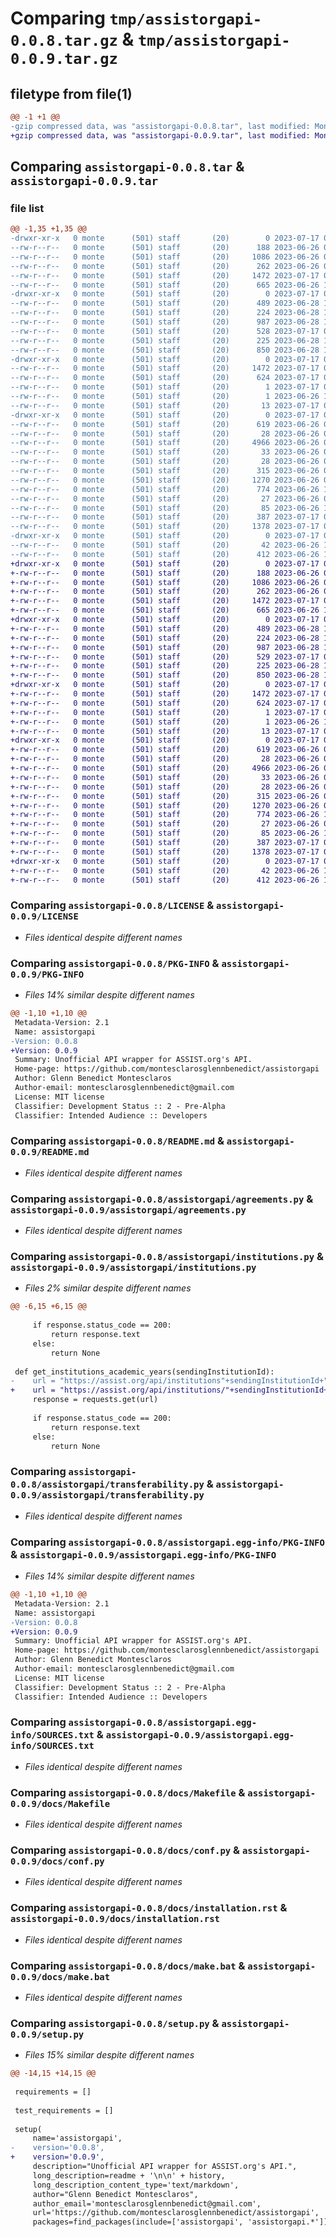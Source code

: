 # Comparing `tmp/assistorgapi-0.0.8.tar.gz` & `tmp/assistorgapi-0.0.9.tar.gz`

## filetype from file(1)

```diff
@@ -1 +1 @@
-gzip compressed data, was "assistorgapi-0.0.8.tar", last modified: Mon Jul 17 03:08:25 2023, max compression
+gzip compressed data, was "assistorgapi-0.0.9.tar", last modified: Mon Jul 17 03:16:03 2023, max compression
```

## Comparing `assistorgapi-0.0.8.tar` & `assistorgapi-0.0.9.tar`

### file list

```diff
@@ -1,35 +1,35 @@
-drwxr-xr-x   0 monte      (501) staff       (20)        0 2023-07-17 03:08:25.587091 assistorgapi-0.0.8/
--rw-r--r--   0 monte      (501) staff       (20)      188 2023-06-26 03:31:11.000000 assistorgapi-0.0.8/AUTHORS.rst
--rw-r--r--   0 monte      (501) staff       (20)     1086 2023-06-26 03:31:11.000000 assistorgapi-0.0.8/LICENSE
--rw-r--r--   0 monte      (501) staff       (20)      262 2023-06-26 03:31:11.000000 assistorgapi-0.0.8/MANIFEST.in
--rw-r--r--   0 monte      (501) staff       (20)     1472 2023-07-17 03:08:25.587168 assistorgapi-0.0.8/PKG-INFO
--rw-r--r--   0 monte      (501) staff       (20)      665 2023-06-26 18:45:04.000000 assistorgapi-0.0.8/README.md
-drwxr-xr-x   0 monte      (501) staff       (20)        0 2023-07-17 03:08:25.584677 assistorgapi-0.0.8/assistorgapi/
--rw-r--r--   0 monte      (501) staff       (20)      489 2023-06-28 17:35:49.000000 assistorgapi-0.0.8/assistorgapi/__init__.py
--rw-r--r--   0 monte      (501) staff       (20)      224 2023-06-28 17:40:38.000000 assistorgapi-0.0.8/assistorgapi/academic_years.py
--rw-r--r--   0 monte      (501) staff       (20)      987 2023-06-28 17:40:36.000000 assistorgapi-0.0.8/assistorgapi/agreements.py
--rw-r--r--   0 monte      (501) staff       (20)      528 2023-07-17 03:07:31.000000 assistorgapi-0.0.8/assistorgapi/institutions.py
--rw-r--r--   0 monte      (501) staff       (20)      225 2023-06-28 17:40:47.000000 assistorgapi-0.0.8/assistorgapi/settings.py
--rw-r--r--   0 monte      (501) staff       (20)      850 2023-06-28 17:40:55.000000 assistorgapi-0.0.8/assistorgapi/transferability.py
-drwxr-xr-x   0 monte      (501) staff       (20)        0 2023-07-17 03:08:25.585372 assistorgapi-0.0.8/assistorgapi.egg-info/
--rw-r--r--   0 monte      (501) staff       (20)     1472 2023-07-17 03:08:25.000000 assistorgapi-0.0.8/assistorgapi.egg-info/PKG-INFO
--rw-r--r--   0 monte      (501) staff       (20)      624 2023-07-17 03:08:25.000000 assistorgapi-0.0.8/assistorgapi.egg-info/SOURCES.txt
--rw-r--r--   0 monte      (501) staff       (20)        1 2023-07-17 03:08:25.000000 assistorgapi-0.0.8/assistorgapi.egg-info/dependency_links.txt
--rw-r--r--   0 monte      (501) staff       (20)        1 2023-06-26 18:50:13.000000 assistorgapi-0.0.8/assistorgapi.egg-info/not-zip-safe
--rw-r--r--   0 monte      (501) staff       (20)       13 2023-07-17 03:08:25.000000 assistorgapi-0.0.8/assistorgapi.egg-info/top_level.txt
-drwxr-xr-x   0 monte      (501) staff       (20)        0 2023-07-17 03:08:25.586718 assistorgapi-0.0.8/docs/
--rw-r--r--   0 monte      (501) staff       (20)      619 2023-06-26 03:31:11.000000 assistorgapi-0.0.8/docs/Makefile
--rw-r--r--   0 monte      (501) staff       (20)       28 2023-06-26 03:31:11.000000 assistorgapi-0.0.8/docs/authors.rst
--rw-r--r--   0 monte      (501) staff       (20)     4966 2023-06-26 03:31:11.000000 assistorgapi-0.0.8/docs/conf.py
--rw-r--r--   0 monte      (501) staff       (20)       33 2023-06-26 03:31:11.000000 assistorgapi-0.0.8/docs/contributing.rst
--rw-r--r--   0 monte      (501) staff       (20)       28 2023-06-26 03:31:11.000000 assistorgapi-0.0.8/docs/history.rst
--rw-r--r--   0 monte      (501) staff       (20)      315 2023-06-26 03:31:11.000000 assistorgapi-0.0.8/docs/index.rst
--rw-r--r--   0 monte      (501) staff       (20)     1270 2023-06-26 03:31:11.000000 assistorgapi-0.0.8/docs/installation.rst
--rw-r--r--   0 monte      (501) staff       (20)      774 2023-06-26 18:48:54.000000 assistorgapi-0.0.8/docs/make.bat
--rw-r--r--   0 monte      (501) staff       (20)       27 2023-06-26 03:31:11.000000 assistorgapi-0.0.8/docs/readme.rst
--rw-r--r--   0 monte      (501) staff       (20)       85 2023-06-26 18:48:53.000000 assistorgapi-0.0.8/docs/usage.rst
--rw-r--r--   0 monte      (501) staff       (20)      387 2023-07-17 03:08:25.587444 assistorgapi-0.0.8/setup.cfg
--rw-r--r--   0 monte      (501) staff       (20)     1378 2023-07-17 03:07:49.000000 assistorgapi-0.0.8/setup.py
-drwxr-xr-x   0 monte      (501) staff       (20)        0 2023-07-17 03:08:25.586969 assistorgapi-0.0.8/tests/
--rw-r--r--   0 monte      (501) staff       (20)       42 2023-06-26 18:49:08.000000 assistorgapi-0.0.8/tests/__init__.py
--rw-r--r--   0 monte      (501) staff       (20)      412 2023-06-26 18:49:29.000000 assistorgapi-0.0.8/tests/test_assist_api_wrapper.py
+drwxr-xr-x   0 monte      (501) staff       (20)        0 2023-07-17 03:16:03.745685 assistorgapi-0.0.9/
+-rw-r--r--   0 monte      (501) staff       (20)      188 2023-06-26 03:31:11.000000 assistorgapi-0.0.9/AUTHORS.rst
+-rw-r--r--   0 monte      (501) staff       (20)     1086 2023-06-26 03:31:11.000000 assistorgapi-0.0.9/LICENSE
+-rw-r--r--   0 monte      (501) staff       (20)      262 2023-06-26 03:31:11.000000 assistorgapi-0.0.9/MANIFEST.in
+-rw-r--r--   0 monte      (501) staff       (20)     1472 2023-07-17 03:16:03.745749 assistorgapi-0.0.9/PKG-INFO
+-rw-r--r--   0 monte      (501) staff       (20)      665 2023-06-26 18:45:04.000000 assistorgapi-0.0.9/README.md
+drwxr-xr-x   0 monte      (501) staff       (20)        0 2023-07-17 03:16:03.743528 assistorgapi-0.0.9/assistorgapi/
+-rw-r--r--   0 monte      (501) staff       (20)      489 2023-06-28 17:35:49.000000 assistorgapi-0.0.9/assistorgapi/__init__.py
+-rw-r--r--   0 monte      (501) staff       (20)      224 2023-06-28 17:40:38.000000 assistorgapi-0.0.9/assistorgapi/academic_years.py
+-rw-r--r--   0 monte      (501) staff       (20)      987 2023-06-28 17:40:36.000000 assistorgapi-0.0.9/assistorgapi/agreements.py
+-rw-r--r--   0 monte      (501) staff       (20)      529 2023-07-17 03:14:42.000000 assistorgapi-0.0.9/assistorgapi/institutions.py
+-rw-r--r--   0 monte      (501) staff       (20)      225 2023-06-28 17:40:47.000000 assistorgapi-0.0.9/assistorgapi/settings.py
+-rw-r--r--   0 monte      (501) staff       (20)      850 2023-06-28 17:40:55.000000 assistorgapi-0.0.9/assistorgapi/transferability.py
+drwxr-xr-x   0 monte      (501) staff       (20)        0 2023-07-17 03:16:03.744158 assistorgapi-0.0.9/assistorgapi.egg-info/
+-rw-r--r--   0 monte      (501) staff       (20)     1472 2023-07-17 03:16:03.000000 assistorgapi-0.0.9/assistorgapi.egg-info/PKG-INFO
+-rw-r--r--   0 monte      (501) staff       (20)      624 2023-07-17 03:16:03.000000 assistorgapi-0.0.9/assistorgapi.egg-info/SOURCES.txt
+-rw-r--r--   0 monte      (501) staff       (20)        1 2023-07-17 03:16:03.000000 assistorgapi-0.0.9/assistorgapi.egg-info/dependency_links.txt
+-rw-r--r--   0 monte      (501) staff       (20)        1 2023-06-26 18:50:13.000000 assistorgapi-0.0.9/assistorgapi.egg-info/not-zip-safe
+-rw-r--r--   0 monte      (501) staff       (20)       13 2023-07-17 03:16:03.000000 assistorgapi-0.0.9/assistorgapi.egg-info/top_level.txt
+drwxr-xr-x   0 monte      (501) staff       (20)        0 2023-07-17 03:16:03.745329 assistorgapi-0.0.9/docs/
+-rw-r--r--   0 monte      (501) staff       (20)      619 2023-06-26 03:31:11.000000 assistorgapi-0.0.9/docs/Makefile
+-rw-r--r--   0 monte      (501) staff       (20)       28 2023-06-26 03:31:11.000000 assistorgapi-0.0.9/docs/authors.rst
+-rw-r--r--   0 monte      (501) staff       (20)     4966 2023-06-26 03:31:11.000000 assistorgapi-0.0.9/docs/conf.py
+-rw-r--r--   0 monte      (501) staff       (20)       33 2023-06-26 03:31:11.000000 assistorgapi-0.0.9/docs/contributing.rst
+-rw-r--r--   0 monte      (501) staff       (20)       28 2023-06-26 03:31:11.000000 assistorgapi-0.0.9/docs/history.rst
+-rw-r--r--   0 monte      (501) staff       (20)      315 2023-06-26 03:31:11.000000 assistorgapi-0.0.9/docs/index.rst
+-rw-r--r--   0 monte      (501) staff       (20)     1270 2023-06-26 03:31:11.000000 assistorgapi-0.0.9/docs/installation.rst
+-rw-r--r--   0 monte      (501) staff       (20)      774 2023-06-26 18:48:54.000000 assistorgapi-0.0.9/docs/make.bat
+-rw-r--r--   0 monte      (501) staff       (20)       27 2023-06-26 03:31:11.000000 assistorgapi-0.0.9/docs/readme.rst
+-rw-r--r--   0 monte      (501) staff       (20)       85 2023-06-26 18:48:53.000000 assistorgapi-0.0.9/docs/usage.rst
+-rw-r--r--   0 monte      (501) staff       (20)      387 2023-07-17 03:16:03.745957 assistorgapi-0.0.9/setup.cfg
+-rw-r--r--   0 monte      (501) staff       (20)     1378 2023-07-17 03:15:55.000000 assistorgapi-0.0.9/setup.py
+drwxr-xr-x   0 monte      (501) staff       (20)        0 2023-07-17 03:16:03.745571 assistorgapi-0.0.9/tests/
+-rw-r--r--   0 monte      (501) staff       (20)       42 2023-06-26 18:49:08.000000 assistorgapi-0.0.9/tests/__init__.py
+-rw-r--r--   0 monte      (501) staff       (20)      412 2023-06-26 18:49:29.000000 assistorgapi-0.0.9/tests/test_assist_api_wrapper.py
```

### Comparing `assistorgapi-0.0.8/LICENSE` & `assistorgapi-0.0.9/LICENSE`

 * *Files identical despite different names*

### Comparing `assistorgapi-0.0.8/PKG-INFO` & `assistorgapi-0.0.9/PKG-INFO`

 * *Files 14% similar despite different names*

```diff
@@ -1,10 +1,10 @@
 Metadata-Version: 2.1
 Name: assistorgapi
-Version: 0.0.8
+Version: 0.0.9
 Summary: Unofficial API wrapper for ASSIST.org's API.
 Home-page: https://github.com/montesclarosglennbenedict/assistorgapi
 Author: Glenn Benedict Montesclaros
 Author-email: montesclarosglennbenedict@gmail.com
 License: MIT license
 Classifier: Development Status :: 2 - Pre-Alpha
 Classifier: Intended Audience :: Developers
```

### Comparing `assistorgapi-0.0.8/README.md` & `assistorgapi-0.0.9/README.md`

 * *Files identical despite different names*

### Comparing `assistorgapi-0.0.8/assistorgapi/agreements.py` & `assistorgapi-0.0.9/assistorgapi/agreements.py`

 * *Files identical despite different names*

### Comparing `assistorgapi-0.0.8/assistorgapi/institutions.py` & `assistorgapi-0.0.9/assistorgapi/institutions.py`

 * *Files 2% similar despite different names*

```diff
@@ -6,15 +6,15 @@
     
     if response.status_code == 200:
         return response.text
     else:
         return None
 
 def get_institutions_academic_years(sendingInstitutionId):
-    url = "https://assist.org/api/institutions"+sendingInstitutionId+"/transferability/availableAcademicYears"
+    url = "https://assist.org/api/institutions/"+sendingInstitutionId+"/transferability/availableAcademicYears"
     response = requests.get(url)
     
     if response.status_code == 200:
         return response.text
     else:
         return None
```

### Comparing `assistorgapi-0.0.8/assistorgapi/transferability.py` & `assistorgapi-0.0.9/assistorgapi/transferability.py`

 * *Files identical despite different names*

### Comparing `assistorgapi-0.0.8/assistorgapi.egg-info/PKG-INFO` & `assistorgapi-0.0.9/assistorgapi.egg-info/PKG-INFO`

 * *Files 14% similar despite different names*

```diff
@@ -1,10 +1,10 @@
 Metadata-Version: 2.1
 Name: assistorgapi
-Version: 0.0.8
+Version: 0.0.9
 Summary: Unofficial API wrapper for ASSIST.org's API.
 Home-page: https://github.com/montesclarosglennbenedict/assistorgapi
 Author: Glenn Benedict Montesclaros
 Author-email: montesclarosglennbenedict@gmail.com
 License: MIT license
 Classifier: Development Status :: 2 - Pre-Alpha
 Classifier: Intended Audience :: Developers
```

### Comparing `assistorgapi-0.0.8/assistorgapi.egg-info/SOURCES.txt` & `assistorgapi-0.0.9/assistorgapi.egg-info/SOURCES.txt`

 * *Files identical despite different names*

### Comparing `assistorgapi-0.0.8/docs/Makefile` & `assistorgapi-0.0.9/docs/Makefile`

 * *Files identical despite different names*

### Comparing `assistorgapi-0.0.8/docs/conf.py` & `assistorgapi-0.0.9/docs/conf.py`

 * *Files identical despite different names*

### Comparing `assistorgapi-0.0.8/docs/installation.rst` & `assistorgapi-0.0.9/docs/installation.rst`

 * *Files identical despite different names*

### Comparing `assistorgapi-0.0.8/docs/make.bat` & `assistorgapi-0.0.9/docs/make.bat`

 * *Files identical despite different names*

### Comparing `assistorgapi-0.0.8/setup.py` & `assistorgapi-0.0.9/setup.py`

 * *Files 15% similar despite different names*

```diff
@@ -14,15 +14,15 @@
 
 requirements = []
 
 test_requirements = []
 
 setup(
     name='assistorgapi',
-    version='0.0.8',
+    version='0.0.9',
     description="Unofficial API wrapper for ASSIST.org's API.",
     long_description=readme + '\n\n' + history,
     long_description_content_type='text/markdown',
     author="Glenn Benedict Montesclaros",
     author_email='montesclarosglennbenedict@gmail.com',
     url='https://github.com/montesclarosglennbenedict/assistorgapi',
     packages=find_packages(include=['assistorgapi', 'assistorgapi.*']),
```

